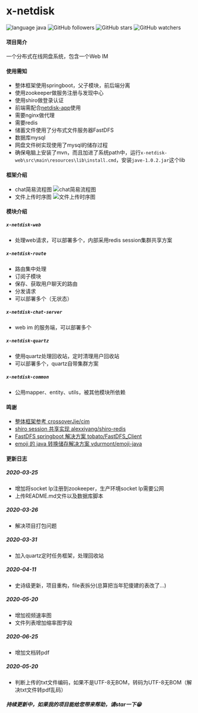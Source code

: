 # x-netdisk
![language java](https://img.shields.io/badge/language-java-green.svg) ![GitHub followers](https://img.shields.io/github/followers/xuxiake2017?label=Follow&style=social) ![GitHub stars](https://img.shields.io/github/stars/xuxiake2017/x-netdisk?style=social) ![GitHub watchers](https://img.shields.io/github/watchers/xuxiake2017/x-netdisk?style=social)  
#### 项目简介
一个分布式在线网盘系统，包含一个Web IM
#### 使用需知
- 整体框架使用springboot，父子模块，前后端分离
- 使用zookeeper做服务注册与发现中心
- 使用shiro做登录认证
- 前端需配合[netdisk-app](https://github.com/xuxiake2017/netdisk-app)使用
- 需要nginx做代理
- 需要redis
- 储蓄文件使用了分布式文件服务器FastDFS
- 数据库mysql
- 网盘文件树实现使用了mysql的储存过程
- 确保电脑上安装了mvn，而且加进了系统path中，运行`x-netdisk-web\src\main\resources\lib\install.cmd`，安装`jave-1.0.2.jar`这个lib
#### 框架介绍
- chat简易流程图
![chat简易流程图](https://raw.githubusercontent.com/xuxiake2017/x-netdisk/master/pic/chat%E7%AE%80%E6%98%93%E6%B5%81%E7%A8%8B%E5%9B%BE.jpg)
- 文件上传时序图
![文件上传时序图](https://raw.githubusercontent.com/xuxiake2017/x-netdisk/master/pic/%E4%B8%8A%E4%BC%A0%E6%96%87%E4%BB%B6%E6%97%B6%E5%BA%8F%E5%9B%BE.jpeg)
#### 模块介绍
##### `x-netdisk-web`
- 处理web请求，可以部署多个，内部采用redis session集群共享方案
##### `x-netdisk-route`
- 路由集中处理
- 订阅子模块
- 保存、获取用户聊天的路由
- 分发请求
- 可以部署多个（无状态）
##### `x-netdisk-chat-server`
- web im 的服务端，可以部署多个
##### `x-netdisk-quartz`
- 使用quartz处理回收站，定时清理用户回收站
- 可以部署多个，quartz自带集群方案
##### `x-netdisk-common`
- 公用mapper、entity、utils，被其他模块所依赖
#### 鸣谢
- [整体框架参考 crossoverJie/cim](https://github.com/crossoverJie/cim)
- [shiro session 共享实现 alexxiyang/shiro-redis](https://github.com/alexxiyang/shiro-redis)
- [FastDFS springboot 解决方案 tobato/FastDFS_Client](https://github.com/tobato/FastDFS_Client)
- [emoji 的 java 转换储存解决方案 vdurmont/emoji-java](https://github.com/vdurmont/emoji-java)
#### 更新日志
##### 2020-03-25
- 增加将socket Ip注册到zookeeper，生产环境socket Ip需要公网
- 上传README.md文件以及数据库脚本
##### 2020-03-26
- 解决项目打包问题
##### 2020-03-31
- 加入quartz定时任务框架，处理回收站
##### 2020-04-11
- 史诗级更新，项目重构，file表拆分(总算把当年犯傻建的表改了...)
##### 2020-05-20
- 增加视频速率图
- 文件列表增加缩率图字段
##### 2020-06-25
- 增加文档转pdf
##### 2020-05-20
- 判断上传的txt文件编码，如果不是UTF-8无BOM，转码为UTF-8无BOM（解决txt文件转pdf乱码）

##### 持续更新中，如果我的项目能给您带来帮助，请star一下😁